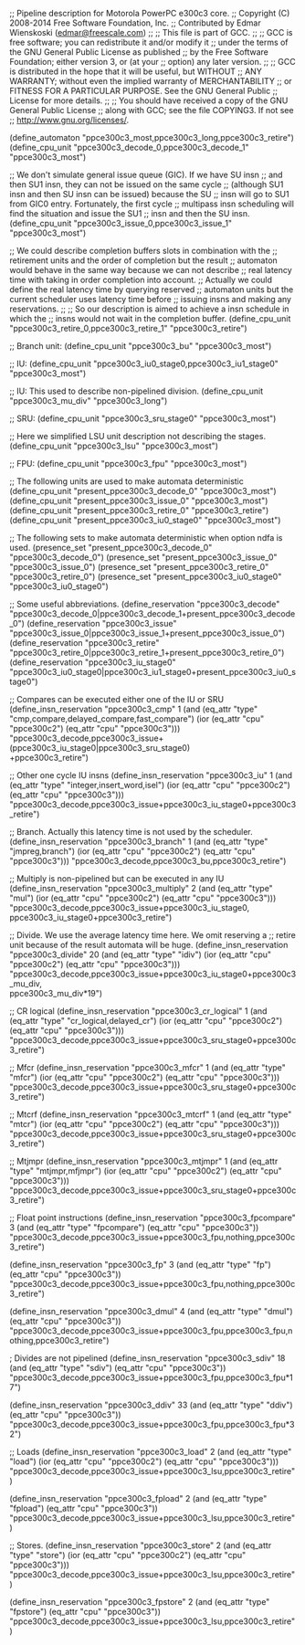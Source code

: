 ;; Pipeline description for Motorola PowerPC e300c3 core.
;;   Copyright (C) 2008-2014 Free Software Foundation, Inc.
;;   Contributed by Edmar Wienskoski (edmar@freescale.com)
;;
;; This file is part of GCC.
;;
;; GCC is free software; you can redistribute it and/or modify it
;; under the terms of the GNU General Public License as published
;; by the Free Software Foundation; either version 3, or (at your
;; option) any later version.
;;
;; GCC is distributed in the hope that it will be useful, but WITHOUT
;; ANY WARRANTY; without even the implied warranty of MERCHANTABILITY
;; or FITNESS FOR A PARTICULAR PURPOSE.  See the GNU General Public
;; License for more details.
;;
;; You should have received a copy of the GNU General Public License
;; along with GCC; see the file COPYING3.  If not see
;; <http://www.gnu.org/licenses/>.

(define_automaton "ppce300c3_most,ppce300c3_long,ppce300c3_retire")
(define_cpu_unit "ppce300c3_decode_0,ppce300c3_decode_1" "ppce300c3_most")

;; We don't simulate general issue queue (GIC).  If we have SU insn
;; and then SU1 insn, they can not be issued on the same cycle
;; (although SU1 insn and then SU insn can be issued) because the SU
;; insn will go to SU1 from GIC0 entry.  Fortunately, the first cycle
;; multipass insn scheduling will find the situation and issue the SU1
;; insn and then the SU insn.
(define_cpu_unit "ppce300c3_issue_0,ppce300c3_issue_1"   "ppce300c3_most")

;; We could describe completion buffers slots in combination with the
;; retirement units and the order of completion but the result
;; automaton would behave in the same way because we can not describe
;; real latency time with taking in order completion into account.
;; Actually we could define the real latency time by querying reserved
;; automaton units but the current scheduler uses latency time before
;; issuing insns and making any reservations.
;;
;; So our description is aimed to achieve a insn schedule in which the
;; insns would not wait in the completion buffer.
(define_cpu_unit "ppce300c3_retire_0,ppce300c3_retire_1" "ppce300c3_retire")

;; Branch unit:
(define_cpu_unit "ppce300c3_bu" "ppce300c3_most")

;; IU:
(define_cpu_unit "ppce300c3_iu0_stage0,ppce300c3_iu1_stage0" "ppce300c3_most")

;; IU: This used to describe non-pipelined division.
(define_cpu_unit "ppce300c3_mu_div" "ppce300c3_long")

;; SRU:
(define_cpu_unit "ppce300c3_sru_stage0" "ppce300c3_most")

;; Here we simplified LSU unit description not describing the stages.
(define_cpu_unit "ppce300c3_lsu" "ppce300c3_most")

;; FPU:
(define_cpu_unit "ppce300c3_fpu" "ppce300c3_most")

;; The following units are used to make automata deterministic
(define_cpu_unit "present_ppce300c3_decode_0" "ppce300c3_most")
(define_cpu_unit "present_ppce300c3_issue_0" "ppce300c3_most")
(define_cpu_unit "present_ppce300c3_retire_0" "ppce300c3_retire")
(define_cpu_unit "present_ppce300c3_iu0_stage0" "ppce300c3_most")

;; The following sets to make automata deterministic when option ndfa is used.
(presence_set "present_ppce300c3_decode_0" "ppce300c3_decode_0")
(presence_set "present_ppce300c3_issue_0" "ppce300c3_issue_0")
(presence_set "present_ppce300c3_retire_0" "ppce300c3_retire_0")
(presence_set "present_ppce300c3_iu0_stage0" "ppce300c3_iu0_stage0")

;; Some useful abbreviations.
(define_reservation "ppce300c3_decode"
    "ppce300c3_decode_0|ppce300c3_decode_1+present_ppce300c3_decode_0")
(define_reservation "ppce300c3_issue"
    "ppce300c3_issue_0|ppce300c3_issue_1+present_ppce300c3_issue_0")
(define_reservation "ppce300c3_retire"
   "ppce300c3_retire_0|ppce300c3_retire_1+present_ppce300c3_retire_0")
(define_reservation "ppce300c3_iu_stage0"
   "ppce300c3_iu0_stage0|ppce300c3_iu1_stage0+present_ppce300c3_iu0_stage0")

;; Compares can be executed either one of the IU or SRU
(define_insn_reservation "ppce300c3_cmp" 1
  (and (eq_attr "type" "cmp,compare,delayed_compare,fast_compare")
       (ior (eq_attr "cpu" "ppce300c2") (eq_attr "cpu" "ppce300c3")))
  "ppce300c3_decode,ppce300c3_issue+(ppce300c3_iu_stage0|ppce300c3_sru_stage0) \
        +ppce300c3_retire")

;; Other one cycle IU insns
(define_insn_reservation "ppce300c3_iu" 1
  (and (eq_attr "type" "integer,insert_word,isel")
       (ior (eq_attr "cpu" "ppce300c2") (eq_attr "cpu" "ppce300c3")))
  "ppce300c3_decode,ppce300c3_issue+ppce300c3_iu_stage0+ppce300c3_retire")

;; Branch.  Actually this latency time is not used by the scheduler.
(define_insn_reservation "ppce300c3_branch" 1
  (and (eq_attr "type" "jmpreg,branch")
       (ior (eq_attr "cpu" "ppce300c2") (eq_attr "cpu" "ppce300c3")))
  "ppce300c3_decode,ppce300c3_bu,ppce300c3_retire")

;; Multiply is non-pipelined but can be executed in any IU
(define_insn_reservation "ppce300c3_multiply" 2
  (and (eq_attr "type" "mul")
       (ior (eq_attr "cpu" "ppce300c2") (eq_attr "cpu" "ppce300c3")))
  "ppce300c3_decode,ppce300c3_issue+ppce300c3_iu_stage0, \
   ppce300c3_iu_stage0+ppce300c3_retire")

;; Divide.  We use the average latency time here.  We omit reserving a
;; retire unit because of the result automata will be huge.
(define_insn_reservation "ppce300c3_divide" 20
  (and (eq_attr "type" "idiv")
       (ior (eq_attr "cpu" "ppce300c2") (eq_attr "cpu" "ppce300c3")))
  "ppce300c3_decode,ppce300c3_issue+ppce300c3_iu_stage0+ppce300c3_mu_div,\
   ppce300c3_mu_div*19")

;; CR logical
(define_insn_reservation "ppce300c3_cr_logical" 1
  (and (eq_attr "type" "cr_logical,delayed_cr")
       (ior (eq_attr "cpu" "ppce300c2") (eq_attr "cpu" "ppce300c3")))
  "ppce300c3_decode,ppce300c3_issue+ppce300c3_sru_stage0+ppce300c3_retire")

;; Mfcr
(define_insn_reservation "ppce300c3_mfcr" 1
  (and (eq_attr "type" "mfcr")
       (ior (eq_attr "cpu" "ppce300c2") (eq_attr "cpu" "ppce300c3")))
  "ppce300c3_decode,ppce300c3_issue+ppce300c3_sru_stage0+ppce300c3_retire")

;; Mtcrf
(define_insn_reservation "ppce300c3_mtcrf" 1
  (and (eq_attr "type" "mtcr")
       (ior (eq_attr "cpu" "ppce300c2") (eq_attr "cpu" "ppce300c3")))
  "ppce300c3_decode,ppce300c3_issue+ppce300c3_sru_stage0+ppce300c3_retire")

;; Mtjmpr
(define_insn_reservation "ppce300c3_mtjmpr" 1
  (and (eq_attr "type" "mtjmpr,mfjmpr")
       (ior (eq_attr "cpu" "ppce300c2") (eq_attr "cpu" "ppce300c3")))
  "ppce300c3_decode,ppce300c3_issue+ppce300c3_sru_stage0+ppce300c3_retire")

;; Float point instructions
(define_insn_reservation "ppce300c3_fpcompare" 3
  (and (eq_attr "type" "fpcompare")
       (eq_attr "cpu" "ppce300c3"))
  "ppce300c3_decode,ppce300c3_issue+ppce300c3_fpu,nothing,ppce300c3_retire")

(define_insn_reservation "ppce300c3_fp" 3
  (and (eq_attr "type" "fp")
       (eq_attr "cpu" "ppce300c3"))
  "ppce300c3_decode,ppce300c3_issue+ppce300c3_fpu,nothing,ppce300c3_retire")

(define_insn_reservation "ppce300c3_dmul" 4
  (and (eq_attr "type" "dmul")
       (eq_attr "cpu" "ppce300c3"))
  "ppce300c3_decode,ppce300c3_issue+ppce300c3_fpu,ppce300c3_fpu,nothing,ppce300c3_retire")

; Divides are not pipelined
(define_insn_reservation "ppce300c3_sdiv" 18
  (and (eq_attr "type" "sdiv")
       (eq_attr "cpu" "ppce300c3"))
  "ppce300c3_decode,ppce300c3_issue+ppce300c3_fpu,ppce300c3_fpu*17")

(define_insn_reservation "ppce300c3_ddiv" 33
  (and (eq_attr "type" "ddiv")
       (eq_attr "cpu" "ppce300c3"))
  "ppce300c3_decode,ppce300c3_issue+ppce300c3_fpu,ppce300c3_fpu*32")

;; Loads
(define_insn_reservation "ppce300c3_load" 2
  (and (eq_attr "type" "load")
       (ior (eq_attr "cpu" "ppce300c2") (eq_attr "cpu" "ppce300c3")))
  "ppce300c3_decode,ppce300c3_issue+ppce300c3_lsu,ppce300c3_retire")

(define_insn_reservation "ppce300c3_fpload" 2
  (and (eq_attr "type" "fpload")
       (eq_attr "cpu" "ppce300c3"))
  "ppce300c3_decode,ppce300c3_issue+ppce300c3_lsu,ppce300c3_retire")

;; Stores.
(define_insn_reservation "ppce300c3_store" 2
  (and (eq_attr "type" "store")
       (ior (eq_attr "cpu" "ppce300c2") (eq_attr "cpu" "ppce300c3")))
  "ppce300c3_decode,ppce300c3_issue+ppce300c3_lsu,ppce300c3_retire")

(define_insn_reservation "ppce300c3_fpstore" 2
  (and (eq_attr "type" "fpstore")
       (eq_attr "cpu" "ppce300c3"))
  "ppce300c3_decode,ppce300c3_issue+ppce300c3_lsu,ppce300c3_retire")
